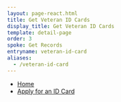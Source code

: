 ```yaml
---
layout: page-react.html
title: Get Veteran ID Cards
display_title: Get Veteran ID Cards
template: detail-page
order: 3
spoke: Get Records
entryname: veteran-id-card
aliases:
  - /veteran-id-card
---
```

<nav aria-label="Breadcrumb" aria-live="polite" class="va-nav-breadcrumbs"
id="va-breadcrumbs">
  <ul class="row va-nav-breadcrumbs-list columns" id="va-breadcrumbs-list">
    <li><a href="/">Home</a></li>
    <li><a aria-current="page" href="/veteran-id-card/apply/veteran-information">Apply for an ID Card</a></li>
  </ul>
</nav>
